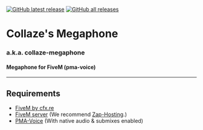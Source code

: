 [![GitHub latest release](https://img.shields.io/github/downloads/Collaze/collaze-megaphone/latest/total?label=latest-release&logo=GitHub)](https://github.com/Collaze/collaze-megaphone/releases/latest)
[![GitHub all releases](https://img.shields.io/github/downloads/Collaze/collaze-megaphone/total?label=all-releases&logo=GitHub)](https://github.com/Collaze/collaze-megaphone/releases)

# Collaze's Megaphone
### a.k.a. collaze-megaphone
#### Megaphone for FiveM (pma-voice)
---

## Requirements
- [FiveM by cfx.re](https://fivem.net/)
- [FiveM server](https://docs.fivem.net/docs/server-manual/setting-up-a-server/) (We recommend [Zap-Hosting](https://zap-hosting.com/en/).)
- [PMA-Voice](https://github.com/AvarianKnight/pma-voice/) (With native audio & submixes enabled)
